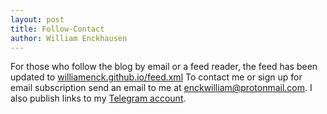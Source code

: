 ```yaml
---
layout: post
title: Follow-Contact
author: William Enckhausen
---
```

For those who follow the blog by email or a feed reader, the feed has been updated to  <a href="https://williamenck.github.io/feed.xml">williamenck.github.io/feed.xml</a>  To contact me or sign up for email subscription send an email to me at [enckwilliam@protonmail.com](mailto:enckwilliam@protonmail.com).  I also publish links to my [Telegram account](https://t.me/williamenck).
